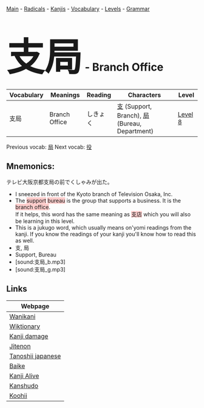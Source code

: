 <style> bigfont {font-size: 100px}</style>
[Main](../README.md) -
[Radicals](../radicals.md) -
[Kanjis](../kanjis.md) -
[Vocabulary](../vocabulary.md) -
[Levels](../levels.md) -
[Grammar](../grammar.md)
# <bigfont> 支局</bigfont> - Branch Office 

| Vocabulary | Meanings | Reading | Characters | Level |
| --- | --- | --- | --- | --- |
| 支局 | Branch Office | しきょく |  [支](../kanjis/支.md) (Support, Branch), [局](../kanjis/局.md) (Bureau, Department) | [Level 8](../levels/wk_level8.md) |

Previous vocab: [局](局.md) Next vocab: [役](役.md) 

## Mnemonics:
テレビ大阪京都支局の前でくしゃみが出た。
* I sneezed in front of the Kyoto branch of Television Osaka, Inc.
* The <span style="background-color:#ffcccb"> support</span> <span style="background-color:#ffcccb"> bureau</span> is the group that supports a business. It is the <span style="background-color:#ffcccb"> branch office</span>. <br />If it helps, this word has the same meaning as <span style="background-color:#ffcccb"> 支店</span> which you will also be learning in this level.
* This is a jukugo word, which usually means on'yomi readings from the kanji. If you know the readings of your kanji you'll know how to read this as well.
* 支, 局
* Support, Bureau
* [sound:支局_b.mp3]
* [sound:支局_g.mp3]


## Links 

| Webpage |
| --- |
| [Wanikani          ](https://www.wanikani.com/kanji/支局) |
| [Wiktionary        ](https://en.wiktionary.org/wiki/支局) |
| [Kanji damage      ](http://www.kanjidamage.com/kanji/search?utf8=✓&q=支局) |
| [Jitenon           ](https://jitenon.com/kanji/支局) |
| [Tanoshii japanese ](https://www.tanoshiijapanese.com/dictionary/kanji.cfm?k=支局) |
| [Baike             ](https://baike.baidu.com/item/支局) |
| [Kanji Alive       ](https://app.kanjialive.com/支局) |
| [Kanshudo          ](https://www.kanshudo.com/searchmn?q=支局) |
| [Koohii            ](https://kanji.koohii.com/study/kanji/支局) |

